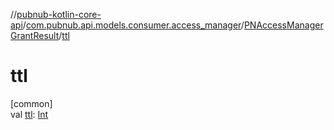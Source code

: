 //[pubnub-kotlin-core-api](../../../index.md)/[com.pubnub.api.models.consumer.access_manager](../index.md)/[PNAccessManagerGrantResult](index.md)/[ttl](ttl.md)

# ttl

[common]\
val [ttl](ttl.md): [Int](https://kotlinlang.org/api/latest/jvm/stdlib/kotlin-stdlib/kotlin/-int/index.html)
